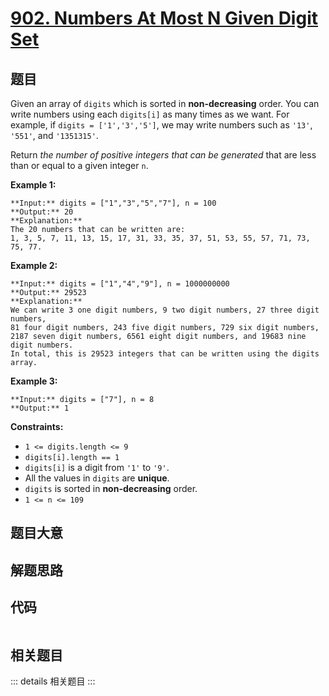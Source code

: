 # [902. Numbers At Most N Given Digit Set](https://leetcode.com/problems/numbers-at-most-n-given-digit-set)

## 题目

Given an array of `digits` which is sorted in **non-decreasing** order. You
can write numbers using each `digits[i]` as many times as we want. For
example, if `digits = ['1','3','5']`, we may write numbers such as `'13'`,
`'551'`, and `'1351315'`.

Return _the number of positive integers that can be generated_ that are less
than or equal to a given integer `n`.



**Example 1:**

    
    
    **Input:** digits = ["1","3","5","7"], n = 100
    **Output:** 20
    **Explanation:**
    The 20 numbers that can be written are:
    1, 3, 5, 7, 11, 13, 15, 17, 31, 33, 35, 37, 51, 53, 55, 57, 71, 73, 75, 77.
    

**Example 2:**

    
    
    **Input:** digits = ["1","4","9"], n = 1000000000
    **Output:** 29523
    **Explanation:**
    We can write 3 one digit numbers, 9 two digit numbers, 27 three digit numbers,
    81 four digit numbers, 243 five digit numbers, 729 six digit numbers,
    2187 seven digit numbers, 6561 eight digit numbers, and 19683 nine digit numbers.
    In total, this is 29523 integers that can be written using the digits array.
    

**Example 3:**

    
    
    **Input:** digits = ["7"], n = 8
    **Output:** 1
    



**Constraints:**

  * `1 <= digits.length <= 9`
  * `digits[i].length == 1`
  * `digits[i]` is a digit from `'1'` to `'9'`.
  * All the values in `digits` are **unique**.
  * `digits` is sorted in  **non-decreasing** order.
  * `1 <= n <= 109`


## 题目大意

## 解题思路

## 代码

```javascript

```

## 相关题目

::: details 相关题目
:::
